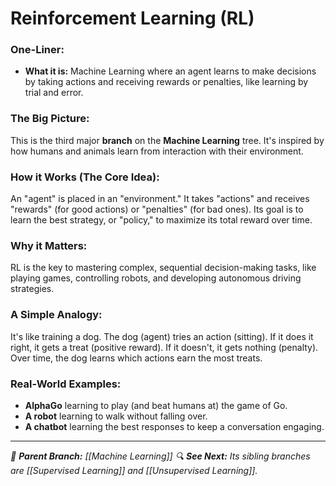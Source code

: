 # Reinforcement Learning (RL)

### One-Liner:
*   **What it is:** Machine Learning where an agent learns to make decisions by taking actions and receiving rewards or penalties, like learning by trial and error.

### The Big Picture:
This is the third major **branch** on the **Machine Learning** tree. It's inspired by how humans and animals learn from interaction with their environment.

### How it Works (The Core Idea):
An "agent" is placed in an "environment." It takes "actions" and receives "rewards" (for good actions) or "penalties" (for bad ones). Its goal is to learn the best strategy, or "policy," to maximize its total reward over time.

### Why it Matters:
RL is the key to mastering complex, sequential decision-making tasks, like playing games, controlling robots, and developing autonomous driving strategies.

### A Simple Analogy:
It's like training a dog. The dog (agent) tries an action (sitting). If it does it right, it gets a treat (positive reward). If it doesn't, it gets nothing (penalty). Over time, the dog learns which actions earn the most treats.

### Real-World Examples:
*   **AlphaGo** learning to play (and beat humans at) the game of Go.
*   **A robot** learning to walk without falling over.
*   **A chatbot** learning the best responses to keep a conversation engaging.

---
*🌳 **Parent Branch:** [[Machine Learning]]*
*🔍 **See Next:** Its sibling branches are [[Supervised Learning]] and [[Unsupervised Learning]].*
